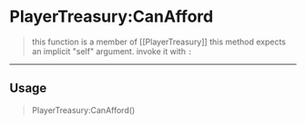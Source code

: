 # PlayerTreasury:CanAfford
> this function is a member of [[PlayerTreasury]]
> this method expects an implicit "self" argument. invoke it with `:`
-----
## Usage
> PlayerTreasury:CanAfford()
